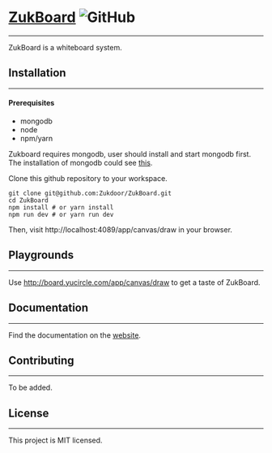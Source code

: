 # [ZukBoard](https://zukboard.now.sh/) ![GitHub](https://img.shields.io/github/license/mashape/apistatus.svg)

---

ZukBoard is a whiteboard system.

## Installation

---

#### Prerequisites

+ mongodb
+ node
+ npm/yarn

Zukboard requires mongodb, user should install and start mongodb first. The installation of mongodb could see [this](https://www.mongodb.com/download-center?jmp=docs#production).

Clone this github repository to your workspace. 

```shell
git clone git@github.com:Zukdoor/ZukBoard.git
cd ZukBoard
npm install # or yarn install
npm run dev # or yarn run dev
```
Then, visit http://localhost:4089/app/canvas/draw in your browser.

## Playgrounds

---

Use http://board.yucircle.com/app/canvas/draw to get a taste of ZukBoard.

## Documentation

---

Find the documentation on the [website](https://zukboard.now.sh/).

## Contributing

---

To be added.

## License

---

This project is MIT licensed.